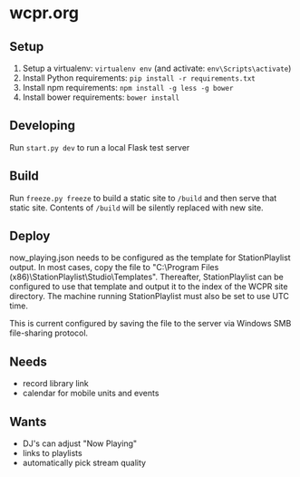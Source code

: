# wcpr.org

## Setup

  1. Setup a virtualenv: `virtualenv env` (and activate: `env\Scripts\activate`)
  2. Install Python requirements: `pip install -r requirements.txt`
  3. Install npm requirements: `npm install -g less -g bower`
  4. Install bower requirements: `bower install`
  
## Developing

Run `start.py dev` to run a local Flask test server

## Build

Run `freeze.py freeze` to build a static site to `/build` and then 
serve that static site. Contents of `/build` will be silently replaced with new site.

## Deploy

now_playing.json needs to be configured as the template for StationPlaylist output.
In most cases, copy the file to "C:\Program Files (x86)\StationPlaylist\Studio\Templates".
Thereafter, StationPlaylist can be configured to use that template and output it to the index of
the WCPR site directory. The machine running StationPlaylist must also be set to use UTC time.

This is current configured by saving the file to the server via Windows SMB file-sharing protocol.


## Needs

 - record library link
 - calendar for mobile units and events


## Wants

 - DJ's can adjust "Now Playing"
 - links to playlists
 - automatically pick stream quality